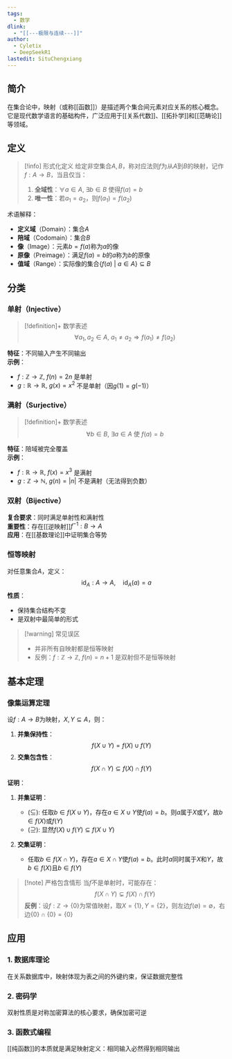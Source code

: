 ```yaml
---
tags:
  - 数学
dlink:
  - "[[---极限与连续---]]"
author:
  - Cyletix
  - DeepSeekR1
lastedit: SituChengxiang
---
```

## 简介
在集合论中，映射（或称[[函数]]）是描述两个集合间元素对应关系的核心概念。它是现代数学语言的基础构件，广泛应用于[[关系代数]]、[[拓扑学]]和[[范畴论]]等领域。

## 定义
>[!info] 形式化定义
>给定非空集合$A,B$，称对应法则$f$为从$A$到$B$的映射，记作$f:A \to B$，当且仅当：
>1. **全域性**：$\forall a \in A,\ \exists b \in B$ 使得$f(a)=b$
>2. **唯一性**：若$a_1=a_2$，则$f(a_1)=f(a_2)$

术语解释：
- **定义域**（Domain）：集合$A$
- **陪域**（Codomain）：集合$B$
- **像**（Image）：元素$b=f(a)$称为$a$的像
- **原像**（Preimage）：满足$f(a)=b$的$a$称为$b$的原像
- **值域**（Range）：实际像的集合$\{f(a)\ |\ a \in A\} \subseteq B$
             
## 分类

### 单射（Injective）
>[!definition]+ 数学表述
> $$ \forall a_1,a_2 \in A,\ a_1 \neq a_2 \Rightarrow f(a_1) \neq f(a_2) $$

**特征**：不同输入产生不同输出  
**示例**：  
- $f:\mathbb{Z} \to \mathbb{Z},\ f(n)=2n$ 是单射
- $g:\mathbb{R} \to \mathbb{R},\ g(x)=x^2$ 不是单射（因$g(1)=g(-1)$）

### 满射（Surjective）
>[!definition]+ 数学表述
> $$ \forall b \in B,\ \exists a \in A \text{ 使 } f(a)=b $$

**特征**：陪域被完全覆盖  
**示例**：
- $f:\mathbb{R} \to \mathbb{R},\ f(x)=x^3$ 是满射
- $g:\mathbb{Z} \to \mathbb{N},\ g(n)=|n|$ 不是满射（无法得到负数）

### 双射（Bijective）
**复合要求**：同时满足单射性和满射性  
**重要性**：存在[[逆映射]]$f^{-1}:B \to A$  
**应用**：在[[基数理论]]中证明集合等势

### 恒等映射
对任意集合$A$，定义：
$$ \mathrm{id}_A: A \to A,\quad \mathrm{id}_A(a)=a $$
**性质**：
- 保持集合结构不变
- 是双射中最简单的形式

>[!warning] 常见误区
>- 并非所有自映射都是恒等映射
>- 反例：$f:\mathbb{Z} \to \mathbb{Z},\ f(n)=n+1$ 是双射但不是恒等映射

## 基本定理

### 像集运算定理
设$f:A \to B$为映射，$X,Y \subseteq A$，则：
1. **并集保持性**：
   $$ f(X \cup Y) = f(X) \cup f(Y) $$
2. **交集包含性**：
   $$ f(X \cap Y) \subseteq f(X) \cap f(Y) $$
   
**证明**：
1. **并集证明**：
   - ($\subseteq$): 任取$b \in f(X \cup Y)$，存在$a \in X\cup Y$使$f(a)=b$。则$a$属于$X$或$Y$，故$b \in f(X)$或$f(Y)$
   - ($\supseteq$): 显然$f(X) \cup f(Y) \subseteq f(X \cup Y)$

2. **交集证明**：
   - 任取$b \in f(X \cap Y)$，存在$a \in X\cap Y$使$f(a)=b$。此时$a$同时属于$X$和$Y$，故$b \in f(X)$且$b \in f(Y)$

>[!note] 严格包含情形
>当$f$不是单射时，可能存在：
>$$ f(X \cap Y) \subsetneq f(X) \cap f(Y) $$
>**反例**：设$f:\mathbb{Z} \to \{0\}$为常值映射，取$X=\{1\}, Y=\{2\}$，则左边$f(\emptyset)=\emptyset$，右边$\{0\} \cap \{0\} = \{0\}$

## 应用
### 1. 数据库理论
在关系数据库中，映射体现为表之间的外键约束，保证数据完整性
### 2. 密码学
双射性质是对称加密算法的核心要求，确保加密可逆
### 3. 函数式编程
[[纯函数]]的本质就是满足映射定义：相同输入必然得到相同输出

